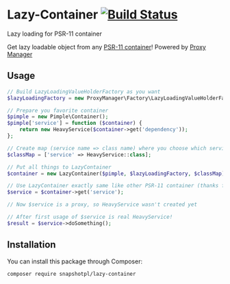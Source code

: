 # Lazy-Container [![Build Status](https://travis-ci.org/snapshotpl/lazy-container.svg?branch=master)](https://travis-ci.org/snapshotpl/lazy-container)
Lazy loading for PSR-11 container

Get lazy loadable object from any [PSR-11 container](https://www.php-fig.org/psr/psr-11/meta/)! Powered by [Proxy Manager](https://github.com/Ocramius/ProxyManager)

## Usage

```php
// Build LazyLoadingValueHolderFactory as you want
$lazyLoadingFactory = new ProxyManager\Factory\LazyLoadingValueHolderFactory();

// Prepare you favorite container
$pimple = new Pimple\Container();
$pimple['service'] = function ($container) {
    return new HeavyService($container->get('dependency'));
};

// Create map (service name => class name) where you choose which services should be lazy loaded
$classMap = ['service' => HeavyService::class];

// Put all things to LazyContainer
$container = new LazyContainer($pimple, $lazyLoadingFactory, $classMap);

// Use LazyContainer exactly same like other PSR-11 container (thanks for interface)
$service = $container->get('service');

// Now $service is a proxy, so HeavyService wasn't created yet

// After first usage of $service is real HeavyService!
$result = $service->doSomething();
```

## Installation

You can install this package through Composer:

```
composer require snapshotpl/lazy-container
```
